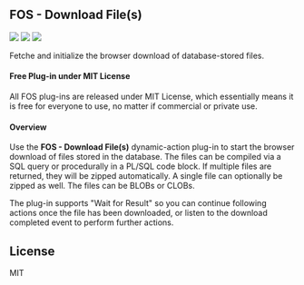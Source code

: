 

## FOS - Download File(s)

![](https://img.shields.io/badge/Plug--in_Type-Dynamic_Action-orange.svg) ![](https://img.shields.io/badge/APEX-19.2-success.svg) ![](https://img.shields.io/badge/APEX-20.1-success.svg)

Fetche and initialize the browser download of database-stored files.
<h4>Free Plug-in under MIT License</h4>
<p>
All FOS plug-ins are released under MIT License, which essentially means it is free for everyone to use, no matter if commercial or private use.
</p>
<h4>Overview</h4>
<p>Use the <strong>FOS - Download File(s)</strong> dynamic-action plug-in to start the browser download of files stored in the database. The files can be compiled via a SQL query or procedurally in a PL/SQL code block. If multiple files are returned, they will be zipped automatically. A single file can optionally be zipped as well. The files can be BLOBs or CLOBs.</p>
<p>The plug-in supports "Wait for Result" so you can continue following actions once the file has been downloaded, or listen to the download completed event to perform further actions.</p>

## License

MIT



